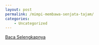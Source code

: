 ```yaml
---
layout: post
permalink: /mimpi-membawa-senjata-tajam/
categories:
    - Uncategorized
---
```


[Baca Selengkapnya](/06)